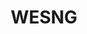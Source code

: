 ---
title: "WESNG"
description: "Windows Exploit Suggester - Next Generation. A tool for finding potential missing patches based on the output of systeminfo."
platforms: ["windows"]
categories: ["Pwn", "Windows"]
tags: ["windows", "exploit", "security", "patch", "vulnerability"]
url: "https://github.com/bitsadmin/wesng"
---